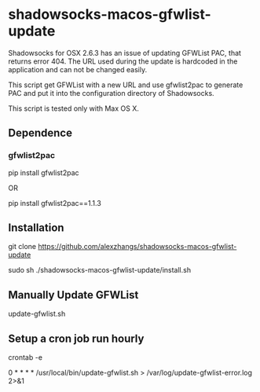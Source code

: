 # shadowsocks-macos-gfwlist-update
Shadowsocks for OSX 2.6.3 has an issue of updating GFWList PAC, that
returns error 404. The URL used during the update is hardcoded in the
application and can not be changed easily.

This script get GFWList with a new URL and use gfwlist2pac to generate
PAC and put it into the configuration directory of Shadowsocks.

This script is tested only with Max OS X.

## Dependence
### gfwlist2pac
pip install gfwlist2pac

OR

pip install gfwlist2pac==1.1.3

## Installation
git clone https://github.com/alexzhangs/shadowsocks-macos-gfwlist-update

sudo sh ./shadowsocks-macos-gfwlist-update/install.sh

## Manually Update GFWList
update-gfwlist.sh

## Setup a cron job run hourly
crontab -e

0 * * * * /usr/local/bin/update-gfwlist.sh > /var/log/update-gfwlist-error.log 2>&1
